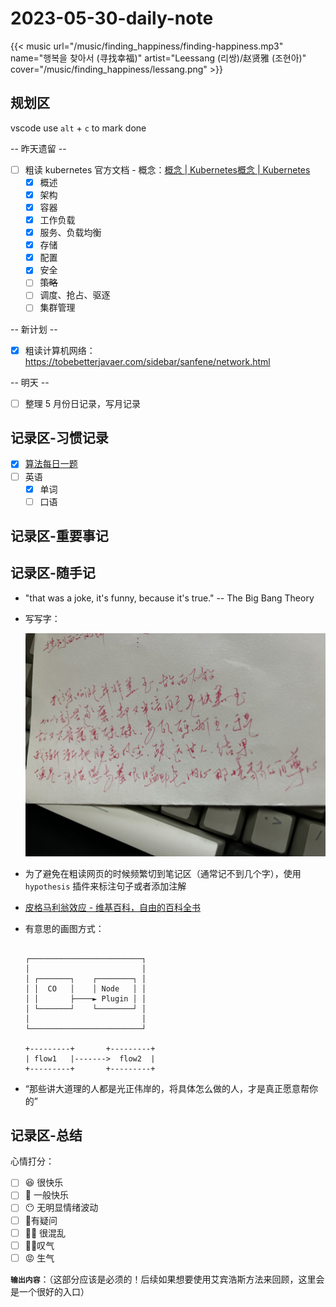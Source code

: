 # 2023-05-30-daily-note

<!--more-->

{{< music url="/music/finding_happiness/finding-happiness.mp3" name="행복을 찾아서 (寻找幸福)" artist="Leessang (리쌍)/赵贤雅 (조현아)" cover="/music/finding_happiness/lessang.png" >}}

## 规划区

vscode use `alt` + `c` to mark done

-- 昨天遗留 --

- [ ] 粗读 kubernetes 官方文档 - 概念：[概念 | Kubernetes概念 | Kubernetes](https://kubernetes.io/zh-cn/docs/concepts/)
  - [x] 概述
  - [x] 架构
  - [x] 容器
  - [x] 工作负载
  - [x] 服务、负载均衡
  - [x] 存储
  - [x] 配置
  - [x] 安全
  - [ ] ~~策略~~
  - [ ] 调度、抢占、驱逐
  - [ ] 集群管理

-- 新计划 --

- [x] 粗读计算机网络：https://tobebetterjavaer.com/sidebar/sanfene/network.html

-- 明天 --

- [ ] 整理 5 月份日记录，写月记录

## 记录区-习惯记录

- [x] [算法每日一题](https://honghuiqiang.com/algo/3.%E5%85%B6%E4%BB%96%E8%AE%B0%E5%BD%95/202305270227%20%E6%AF%8F%E6%97%A5%E4%B8%80%E9%A2%98/)
- [ ] 英语
  - [x] 单词
  - [ ] 口语

## 记录区-重要事记

## 记录区-随手记

- "that was a joke, it's funny, because it's true." -- The Big Bang Theory

- 写写字：

    ![图 1](images/posts/20230530-021539770.png)  

- 为了避免在粗读网页的时候频繁切到笔记区（通常记不到几个字），使用 `hypothesis` 插件来标注句子或者添加注解

- [皮格马利翁效应 - 维基百科，自由的百科全书](https://zh.wikipedia.org/wiki/%E7%9A%AE%E6%A0%BC%E9%A9%AC%E5%88%A9%E7%BF%81%E6%95%88%E5%BA%94)


- 有意思的画图方式：

    ```text

    ┌─────────────────────────┐
    │                         │
    │ ┌───────┐    ┌────────┐ │
    │ │  CO   │    │ Node   │ │
    │ │       ├────► Plugin │ │
    │ └───────┘    └────────┘ │
    │                         │
    └─────────────────────────┘

    +---------+       +---------+                                      
    | flow1   |------->  flow2  |                                      
    +---------+       +---------+     

    ```

- “那些讲大道理的人都是光正伟岸的，将具体怎么做的人，才是真正愿意帮你的”

## 记录区-总结

心情打分：

- [ ] 😆 很快乐
- [ ] 🙂 一般快乐
- [ ] 😶 无明显情绪波动
- [ ] 🧐有疑问
- [ ] 😵‍💫 很混乱
- [ ] 😮‍💨叹气
- [ ] 😡 生气

**`输出内容`**：（这部分应该是必须的！后续如果想要使用艾宾浩斯方法来回顾，这里会是一个很好的入口）


